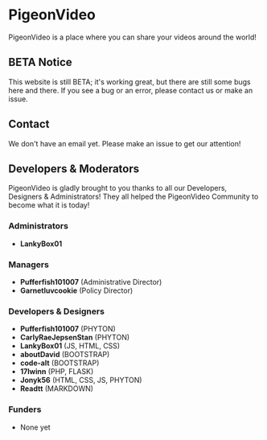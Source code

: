 # PigeonVideo
PigeonVideo is a place where you can share your videos around the world!

## BETA Notice
This website is still BETA; it's working great, but there are still some bugs here and there.
If you see a bug or an error, please contact us or make an issue.

## Contact
We don't have an email yet.
Please make an issue to get our attention!

## Developers & Moderators
PigeonVideo is gladly brought to you thanks to all our Developers, Designers & Administrators! They all helped the PigeonVideo Community to become what it is today!

### Administrators
* **LankyBox01**

### Managers
* **Pufferfish101007** (Administrative Director)
* **Garnetluvcookie** (Policy Director)


### Developers & Designers
* **Pufferfish101007** (PHYTON)
* **CarlyRaeJepsenStan** (PHYTON)
* **LankyBox01** (JS, HTML, CSS)
* **aboutDavid** (BOOTSTRAP)
* **code-alt** (BOOTSTRAP)
* **17lwinn** (PHP, FLASK)
* **Jonyk56** (HTML, CSS, JS, PHYTON)
* **Readtt** (MARKDOWN)

### Funders
* None yet
